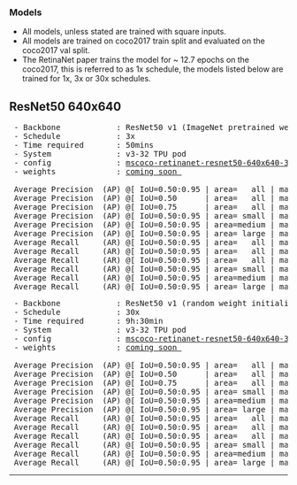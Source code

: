 ### Models
 - All models, unless stated are trained with square inputs.
 - All models are trained on coco2017 train split and evaluated on the coco2017 val split.
 - The RetinaNet paper trains the model for ~ 12.7 epochs on the coco2017, this is referred to as 1x schedule, the models listed below are trained for 1x, 3x or 30x schedules.
## ResNet50 640x640
<pre>
 - Backbone            : ResNet50 v1 (ImageNet pretrained weights)
 - Schedule            : 3x
 - Time required       : 50mins
 - System              : v3-32 TPU pod
 - config              : <a href="configs/v3-32/mscoco-retinanet-resnet50-640x640-3x-256.json">mscoco-retinanet-resnet50-640x640-3x-256</a>
 - weights             : <a href="#">coming soon </a>

 Average Precision  (AP) @[ IoU=0.50:0.95 | area=   all | maxDets=100 ] = 0.377
 Average Precision  (AP) @[ IoU=0.50      | area=   all | maxDets=100 ] = 0.570
 Average Precision  (AP) @[ IoU=0.75      | area=   all | maxDets=100 ] = 0.401
 Average Precision  (AP) @[ IoU=0.50:0.95 | area= small | maxDets=100 ] = 0.177
 Average Precision  (AP) @[ IoU=0.50:0.95 | area=medium | maxDets=100 ] = 0.426
 Average Precision  (AP) @[ IoU=0.50:0.95 | area= large | maxDets=100 ] = 0.551
 Average Recall     (AR) @[ IoU=0.50:0.95 | area=   all | maxDets=  1 ] = 0.315
 Average Recall     (AR) @[ IoU=0.50:0.95 | area=   all | maxDets= 10 ] = 0.492
 Average Recall     (AR) @[ IoU=0.50:0.95 | area=   all | maxDets=100 ] = 0.520
 Average Recall     (AR) @[ IoU=0.50:0.95 | area= small | maxDets=100 ] = 0.278
 Average Recall     (AR) @[ IoU=0.50:0.95 | area=medium | maxDets=100 ] = 0.588
 Average Recall     (AR) @[ IoU=0.50:0.95 | area= large | maxDets=100 ] = 0.710
</pre>

 <pre>
 - Backbone            : ResNet50 v1 (random weight initialization)
 - Schedule            : 30x
 - Time required       : 9h:30min
 - System              : v3-32 TPU pod
 - config              : <a href="configs/v3-32/mscoco-retinanet-resnet50-640x640-30x-256.json">mscoco-retinanet-resnet50-640x640-30x-256</a>
 - weights             : <a href="#">coming soon </a>

 Average Precision  (AP) @[ IoU=0.50:0.95 | area=   all | maxDets=100 ] = 0.398
 Average Precision  (AP) @[ IoU=0.50      | area=   all | maxDets=100 ] = 0.590
 Average Precision  (AP) @[ IoU=0.75      | area=   all | maxDets=100 ] = 0.425
 Average Precision  (AP) @[ IoU=0.50:0.95 | area= small | maxDets=100 ] = 0.194
 Average Precision  (AP) @[ IoU=0.50:0.95 | area=medium | maxDets=100 ] = 0.450
 Average Precision  (AP) @[ IoU=0.50:0.95 | area= large | maxDets=100 ] = 0.570
 Average Recall     (AR) @[ IoU=0.50:0.95 | area=   all | maxDets=  1 ] = 0.330
 Average Recall     (AR) @[ IoU=0.50:0.95 | area=   all | maxDets= 10 ] = 0.513
 Average Recall     (AR) @[ IoU=0.50:0.95 | area=   all | maxDets=100 ] = 0.540
 Average Recall     (AR) @[ IoU=0.50:0.95 | area= small | maxDets=100 ] = 0.300
 Average Recall     (AR) @[ IoU=0.50:0.95 | area=medium | maxDets=100 ] = 0.608
 Average Recall     (AR) @[ IoU=0.50:0.95 | area= large | maxDets=100 ] = 0.731
</pre>
___
